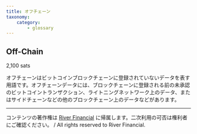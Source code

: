 ```yaml
---
title: オフチェーン
taxonomy:
    category:
        - glossary
---
```


## Off-Chain
2,100 sats

オフチェーンはビットコインブロックチェーンに登録されていないデータを表す用語です。オフチェーンデータには、ブロックチェーンに登録される前の未承認のビットコイントランザクション、ライトニングネットワーク上のデータ、またはサイドチェーンなどの他のブロックチェーン上のデータなどがあります。

---
コンテンツの著作権は [River Financial](https://river.com/) に帰属します。二次利用の可否は権利者にご確認ください。 / All rights reserved to River Financial.
